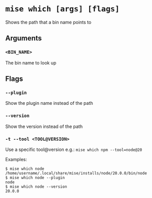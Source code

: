 # `mise which [args] [flags]`

Shows the path that a bin name points to

## Arguments

### `<BIN_NAME>`

The bin name to look up

## Flags

### `--plugin`

Show the plugin name instead of the path

### `--version`

Show the version instead of the path

### `-t --tool <TOOL@VERSION>`

Use a specific tool@version
e.g.: `mise which npm --tool=node@20`

Examples:

    $ mise which node
    /home/username/.local/share/mise/installs/node/20.0.0/bin/node
    $ mise which node --plugin
    node
    $ mise which node --version
    20.0.0
